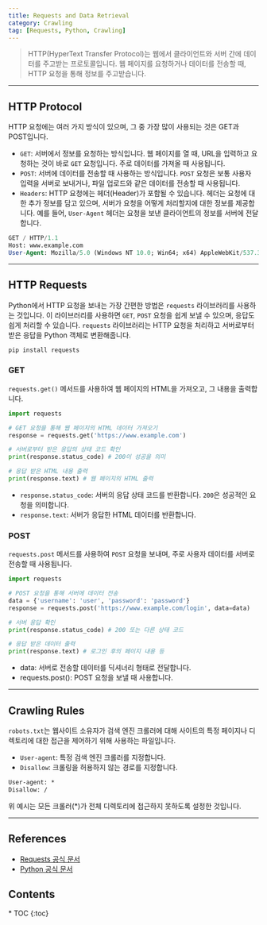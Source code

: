 ```yaml
---
title: Requests and Data Retrieval
category: Crawling
tag: [Requests, Python, Crawling]
---
```


> HTTP(HyperText Transfer Protocol)는 웹에서 클라이언트와 서버 간에 데이터를 주고받는 프로토콜입니다. 웹 페이지를 요청하거나 데이터를 전송할 때, HTTP 요청을 통해 정보를 주고받습니다. 

---

## HTTP Protocol
HTTP 요청에는 여러 가지 방식이 있으며, 그 중 가장 많이 사용되는 것은 GET과 POST입니다.

- `GET`: 서버에서 정보를 요청하는 방식입니다. 웹 페이지를 열 때, URL을 입력하고 요청하는 것이 바로 `GET` 요청입니다. 주로 데이터를 가져올 때 사용됩니다.
- `POST`: 서버에 데이터를 전송할 때 사용하는 방식입니다. `POST` 요청은 보통 사용자 입력을 서버로 보내거나, 파일 업로드와 같은 데이터를 전송할 때 사용됩니다.
- `Headers`: HTTP 요청에는 헤더(Header)가 포함될 수 있습니다. 헤더는 요청에 대한 추가 정보를 담고 있으며, 서버가 요청을 어떻게 처리할지에 대한 정보를 제공합니다. 예를 들어, `User-Agent` 헤더는 요청을 보낸 클라이언트의 정보를 서버에 전달합니다.

```sql
GET / HTTP/1.1
Host: www.example.com
User-Agent: Mozilla/5.0 (Windows NT 10.0; Win64; x64) AppleWebKit/537.36 (KHTML, like Gecko) Chrome/58.0.3029.110 Safari/537.36
```

---

## HTTP Requests
Python에서 HTTP 요청을 보내는 가장 간편한 방법은 `requests` 라이브러리를 사용하는 것입니다. 이 라이브러리를 사용하면 `GET`, `POST` 요청을 쉽게 보낼 수 있으며, 응답도 쉽게 처리할 수 있습니다. `requests` 라이브러리는 HTTP 요청을 처리하고 서버로부터 받은 응답을 Python 객체로 변환해줍니다.

```bash
pip install requests
```

### GET
`requests.get()` 메서드를 사용하여 웹 페이지의 HTML을 가져오고, 그 내용을 출력합니다.

```python
import requests

# GET 요청을 통해 웹 페이지의 HTML 데이터 가져오기
response = requests.get('https://www.example.com')

# 서버로부터 받은 응답의 상태 코드 확인
print(response.status_code) # 200이 성공을 의미

# 응답 받은 HTML 내용 출력
print(response.text) # 웹 페이지의 HTML 출력
```
- `response.status_code`: 서버의 응답 상태 코드를 반환합니다. `200`은 성공적인 요청을 의미합니다.
- `response.text`: 서버가 응답한 HTML 데이터를 반환합니다.

### POST
`requests.post` 메서드를 사용하여 `POST` 요청을 보내며, 주로 사용자 데이터를 서버로 전송할 때 사용됩니다.

```python
import requests

# POST 요청을 통해 서버에 데이터 전송
data = {'username': 'user', 'password': 'password'}
response = requests.post('https://www.example.com/login', data=data)

# 서버 응답 확인
print(response.status_code) # 200 또는 다른 상태 코드

# 응답 받은 데이터 출력
print(response.text) # 로그인 후의 페이지 내용 등
```
- data: 서버로 전송할 데이터를 딕셔너리 형태로 전달합니다.
- requests.post(): POST 요청을 보낼 때 사용합니다.

---

## Crawling Rules
`robots.txt`는 웹사이트 소유자가 검색 엔진 크롤러에 대해 사이트의 특정 페이지나 디렉토리에 대한 접근을 제어하기 위해 사용하는 파일입니다. 

- `User-agent`: 특정 검색 엔진 크롤러를 지정합니다.
- `Disallow`: 크롤링을 허용하지 않는 경로를 지정합니다.

```txt
User-agent: *  
Disallow: / 
```
위 예시는 모든 크롤러(*)가 전체 디렉토리에 접근하지 못하도록 설정한 것입니다.

---

## References
- [Requests 공식 문서](https://requests.readthedocs.io/en/latest/)
- [Python 공식 문서](https://docs.python.org/3/)

<nav class="post-toc" markdown="1">
  <h2>Contents</h2>
* TOC
{:toc}
</nav>
